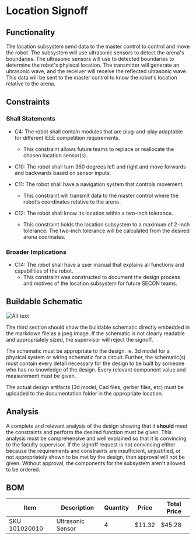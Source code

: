 # Location Signoff

## Functionality

The location subsystem send data to the master control  to control and move the robot. The subsystem will use ultrasonic sensors to detect the arena's boundaries. The ultrasonic sensors will use to detected boundaries to determine the robot's phyiscal location. The transmitter will generate an ultrasonic wave, and the receiver will receive the reflected ultrasonic wave. This data will be sent to the master control to know the robot's location relative to the arena.

## Constraints
### Shall Statements

* C4: The robot shall contain modules that are plug-and-play adaptable for different IEEE competition requirements. 

    * This constraint allows future teams to replace or reallocate the chosen location sensor(s).

* C10: The robot shall turn 360 degrees left and right and move forwards and backwards based on sensor inputs.

* C11: The robot shall have a navigation system that controls movement.

	* This constraint will transmit data to the master control where the robot’s coordinates relative to the arena .
		
* C12: The robot shall know its location within a two-inch tolerance.
    
    *  This constraint holds the location subsystem to a maximum of 2-inch tolerance. The two-inch tolerance will be calculated from the desired arena coorinates.

### Broader Implications

* C14: The robot shall have a user manual that explains all functions and capabilities of the robot. 
	* This constraint was constructed to document the design process and motives of the location subsystem for future SECON teams.

## Buildable Schematic 


![Alt text](https://github.com/lchapman42/Control-Sensing-Wireless-Charging-Robot/blob/main/Documentation/Electrical/Schematics/Sources/Position/PositionSensorSchematic.PNG "Figure 1: Ultrasonic Sensor Schematic")



The third section should show the buildable schematic directly embedded in the markdown file as a jpeg image. If the schematic is not clearly readable and appropriately sized, the supervisor will reject the signoff. 

The schematic must be appropriate to the design. ie. 3d model for a physical system or wiring schematic for a circuit. Further, the schematic(s) must contain every detail necessary for the design to be built by someone who has no knowledge of the design. Every relevant component value and measurement must be given.

The actual design artifacts (3d model, Cad files, gerber files, etc) must be uploaded to the documentation folder in the appropriate location.

## Analysis

A complete and relevant analysis of the design showing that it **should** meet the constraints and perform the desired function must be given. This analysis must be comprehensive and well explained so that it is convincing to the faculty supervisor. If the signoff request is not convincing either because the requirements and constraints are insufficient, unjustified, or not appropriately shown to be met by the design, then approval will not be given. Without approval, the components for the subsystem aren't allowed to be ordered. 

## BOM

| Item | Description | Quantity | Price | Total Price | 
|-|-|-|-|-| 
| SKU 101020010 | Ultrasonic Sensor | 4 | $11.32 | $45.28| 

